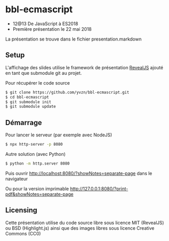 ﻿# bbl-ecmascript
* 12@13 De JavaScript à ES2018
* Première présentation le 22 mai 2018

La présentation se trouve dans le fichier presentation.markdown

## Setup

L'affichage des slides utilise le framework de présentation
[RevealJS](https://revealjs.com/)
ajouté en tant que submodule git au projet.

Pour récupérer le code source

```bash
$ git clone https://github.com/yvzn/bbl-ecmascript.git
$ cd bbl-ecmascript
$ git submodule init
$ git submodule update
```

## Démarrage

Pour lancer le serveur (par exemple avec NodeJS)

```bash
$ npx http-server -p 8080
```

Autre solution (avec Python)

```bash
$ python -m http.server 8080
```

Puis ouvrir <http://localhost:8080/?showNotes=separate-page> dans le navigateur

Ou pour la version imprimable <http://127.0.0.1:8080/?print-pdf&showNotes=separate-page>

## Licensing

Cette présentation utilise du code source libre sous licence MIT (RevealJS)
ou BSD (Highlight.js) ainsi que des images libres sous licence Creative Commons (CC0)


